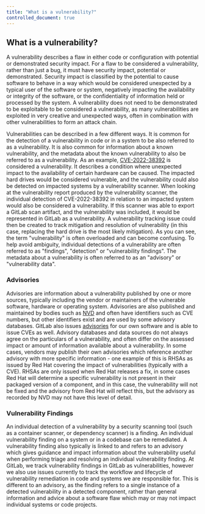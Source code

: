 ```yaml
---
title: "What is a vulnerability?"
controlled_document: true
---
```


## What is a vulnerability?

A vulnerability describes a flaw in either code or configuration with potential or demonstrated security impact. For a flaw to be considered a vulnerability, rather than just a bug, it must have security impact, potential or demonstrated. Security impact is classified by the potential to cause software to behave in a way which would be considered unexpected by a typical user of the software or system, negatively impacting the availability or integrity of the software, or the confidentiality of information held or processed by the system. A vulnerability does not need to be demonstrated to be exploitable to be considered a vulnerability, as many vulnerabilities are exploited in very creative and unexpected ways, often in combination with other vulnerabilities to form an attack chain.

Vulnerabilities can be described in a few different ways. It is common for the detection of a vulnerability in code or in a system to be also referred to as a vulnerability. It is also common for information about a known vulnerability, and the metadata about the known vulnerability to also be referred to as a vulnerability. As an example, [CVE-2022-38392](https://cve.mitre.org/cgi-bin/cvename.cgi?name=CVE-2022-38392) is considered a vulnerability. It describes a condition where unexpected impact to the availability of certain hardware can be caused. The impacted hard drives would be considered vulnerable, and the vulnerability could also be detected on impacted systems by a vulnerability scanner. When looking at the vulnerability report produced by the vulnerability scanner, the individual detection of CVE-2022-38392 in relation to an impacted system would also be considered a vulnerability. If this scanner was able to export a GitLab scan artifact, and the vulnerability was included, it would be represented in GitLab as a vulnerability. A vulnerability tracking issue could then be created to track mitigation and resolution of vulnerability (in this case, replacing the hard drive is the most likely mitigation). As you can see, the term "vulnerability" is often overloaded and can become confusing. To help avoid ambiguity, individual detections of a vulnerability are often referred to as "findings", "detection" or "vulnerability findings". The metadata about a vulnerability is often referred to as an "advisory" or "vulnerability data".

### Advisories

Advisories are information about a vulnerability published by one or more sources, typically including the vendor or maintainers of the vulnerable software, hardware or operating system. Advisories are also published and maintained by bodies such as [NVD](https://nvd.nist.gov) and often have identifiers such as CVE numbers, but other identifiers exist and are used by some advisory databases. GitLab also issues [advisories](https://advisories.gitlab.com/) for our own software and is able to issue CVEs as well. Advisory databases and data sources do not always agree on the particulars of a vulnerability, and often differ on the assessed impact or amount of information available about a vulnerability. In some cases, vendors may publish their own advisories which reference another advisory with more specific information - one example of this is RHSAs as issued by Red Hat covering the impact of vulnerabilities (typically with a CVE). RHSAs are only issued when Red Hat releases a fix, in some cases Red Hat will determine a specific vulnerability is not present in their packaged version of a component, and in this case, the vulnerability will not be fixed and the advisory from Red Hat will reflect this, but the advisory as recorded by NVD may not have this level of detail.

### Vulnerability Findings

An individual detection of a vulnerability by a security scanning tool (such as a container scanner, or dependency scanner) is a finding. An individual vulnerability finding on a system or in a codebase can be remediated. A vulnerability finding also typically is linked to and refers to an advisory which gives guidance and impact information about the vulnerability useful when performing triage and resolving an individual vulnerability finding. At GitLab, we track vulnerability findings in GitLab as vulnerabilities, however we also use issues currently to track the workflow and lifecycle of vulnerability remediation in code and systems we are responsible for. This is different to an advisory, as the finding refers to a single instance of a detected vulnerability in a detected component, rather than general information and advice about a software flaw which may or may not impact individual systems or code projects.
